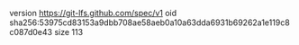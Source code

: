 version https://git-lfs.github.com/spec/v1
oid sha256:53975cd83153a9dbb708ae58aeb0a10a63dda6931b69262a1e119c8c087d0e43
size 113
